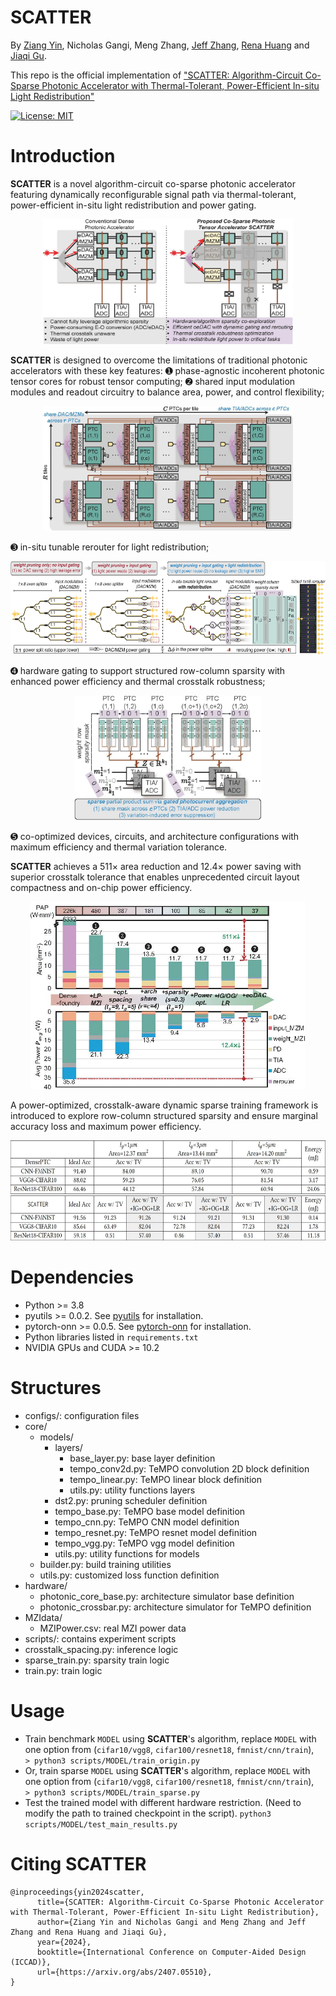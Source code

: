 
# SCATTER 

By [Ziang Yin](https://scopex-asu.github.io/index.html), Nicholas Gangi, Meng Zhang, [Jeff Zhang](https://search.asu.edu/profile/4346755), [Rena Huang](https://faculty.rpi.edu/rena-huang) and [Jiaqi Gu](https://scopex-asu.github.io/index.html).

This repo is the official implementation of ["SCATTER: Algorithm-Circuit Co-Sparse Photonic Accelerator with Thermal-Tolerant, Power-Efficient In-situ Light Redistribution"](https://arxiv.org/abs/2407.05510)

[![License: MIT](https://img.shields.io/badge/License-MIT-yellow.svg)](https://opensource.org/licenses/MIT)

# Introduction
**SCATTER** is a novel algorithm-circuit co-sparse photonic accelerator featuring dynamically reconfigurable signal path via thermal-tolerant, power-efficient in-situ light redistribution and power gating. 
<p align="center">
  <img src="figures/Teaser.jpg" width="400" height="200"/>

</p>

**SCATTER** is designed to overcome the limitations of
traditional photonic accelerators with these key features: ➊ phase-agnostic incoherent photonic tensor cores for robust tensor computing; ➋ shared input modulation modules and readout circuitry to balance area, power, and control flexibility; 
<p align="center">
  <img src="figures/ArchOverview.jpg" width="400" height="200"/>

</p>
➌ in-situ tunable rerouter for light redistribution; 
<p align="center">
  <img src="figures/TunableRerouter2.jpg" width="600" height="150"/>

</p>
➍ hardware gating to support structured row-column sparsity with enhanced power efficiency and thermal crosstalk robustness; 
<p align="center">
  <img src="figures/PhotocurrentSwitches.jpg" width="300" height="200"/>

</p>
➎ co-optimized devices, circuits, and architecture configurations with maximum efficiency and thermal variation tolerance.


**SCATTER** achieves a 511× area reduction and 12.4× power saving with superior crosstalk tolerance that enables unprecedented circuit layout compactness and on-chip power efficiency.
<p align="center">
  <img src="figures/ProgressPowerAreaOpt.jpg" width="440" height="300"/>

</p>

A power-optimized, crosstalk-aware dynamic sparse training framework is introduced to explore row-column structured sparsity and ensure marginal accuracy loss and maximum power
efficiency. 
<p align="center">
  <img src="figures/mainresults.jpg" width="600" height="160"/>

</p>

# Dependencies
* Python >= 3.8
* pyutils >= 0.0.2. See [pyutils](https://github.com/JeremieMelo/pyutility) for installation.
* pytorch-onn >= 0.0.5. See [pytorch-onn](https://github.com/JeremieMelo/pytorch-onn) for installation.
* Python libraries listed in `requirements.txt`
* NVIDIA GPUs and CUDA >= 10.2

# Structures
* configs/: configuration files
* core/
    * models/
        * layers/
            * base_layer.py: base layer definition
            * tempo_conv2d.py: TeMPO convolution 2D block definition
            * tempo_linear.py: TeMPO linear block definition
            * utils.py: utility functions layers 
        * dst2.py: pruning scheduler definition
        * tempo_base.py: TeMPO base model definition
        * tempo_cnn.py: TeMPO CNN model definition
        * tempo_resnet.py: TeMPO resnet model definition
        * tempo_vgg.py: TeMPO vgg model definition
        * utils.py: utility functions for models
    * builder.py: build training utilities
    * utils.py: customized loss function definition
* hardware/
    * photonic_core_base.py: architecture simulator base definition
    * photonic_crossbar.py: architecture simulator for TeMPO definition
* MZIdata/
    * MZIPower.csv: real MZI power data
* scripts/: contains experiment scripts
* crosstalk_spacing.py: inference logic
* sparse_train.py: sparsity train logic
* train.py: train logic


# Usage
* Train benchmark `MODEL` using  **SCATTER**'s algorithm, replace `MODEL` with one option from (`cifar10/vgg8`, `cifar100/resnet18`, `fmnist/cnn/train`),\
`> python3 scripts/MODEL/train_origin.py`
* Or, train sparse `MODEL` using  **SCATTER**'s algorithm, replace `MODEL` with one option from (`cifar10/vgg8`, `cifar100/resnet18`, `fmnist/cnn/train`),\
`> python3 scripts/MODEL/train_sparse.py`
* Test the trained model with different hardware restriction. (Need to modify the path to trained checkpoint in the script).
`python3 scripts/MODEL/test_main_results.py`


# Citing SCATTER
```
@inproceedings{yin2024scatter,
      title={SCATTER: Algorithm-Circuit Co-Sparse Photonic Accelerator with Thermal-Tolerant, Power-Efficient In-situ Light Redistribution}, 
      author={Ziang Yin and Nicholas Gangi and Meng Zhang and Jeff Zhang and Rena Huang and Jiaqi Gu},
      year={2024},
      booktitle={International Conference on Computer-Aided Design (ICCAD)},
      url={https://arxiv.org/abs/2407.05510}, 
}
```
